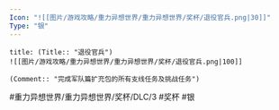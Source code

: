 ```yaml
---
Icon: "![[图片/游戏攻略/重力异想世界/重力异想世界/奖杯/退役官兵.png|30]]"
Type: "银"
---
```

```ad-common-silver-trophy
title: (Title:: "退役官兵")
![[图片/游戏攻略/重力异想世界/重力异想世界/奖杯/退役官兵.png|100]]

(Comment:: "完成军队篇扩充包的所有支线任务及挑战任务")
```

#重力异想世界/重力异想世界/奖杯/DLC/3 #奖杯 #银
